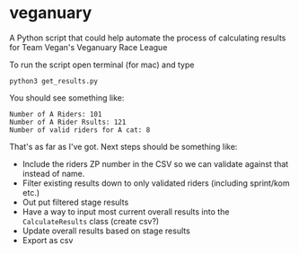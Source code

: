 # veganuary

A Python script that could help automate the process of calculating results for Team Vegan's Veganuary Race League

To run the script open terminal (for mac) and type
```
python3 get_results.py
```

You should see something like:
```
Number of A Riders: 101
Number of A Rider Rsults: 121
Number of valid riders for A cat: 8
```

That's as far as I've got. Next steps should be something like:
- Include the riders ZP number in the CSV so we can validate against that instead of name.
- Filter existing results down to only validated riders (including sprint/kom etc.)
- Out put filtered stage results
- Have a way to input most current overall results into the `CalculateResults` class (create csv?)
- Update overall results based on stage results
- Export as csv
